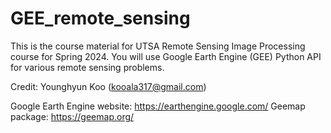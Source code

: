 # GEE_remote_sensing

This is the course material for UTSA Remote Sensing Image Processing course for Spring 2024.
You will use Google Earth Engine (GEE) Python API for various remote sensing problems.

Credit: Younghyun Koo (kooala317@gmail.com)

Google Earth Engine website: https://earthengine.google.com/
Geemap package: https://geemap.org/
